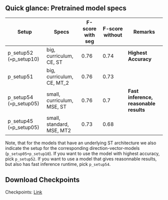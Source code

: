 ##  Quick glance: Pretrained model specs


| Setup                     | Specs                           | F-score with seg | F-score without | Remarks|
|---------------------------|---------------------------------|------------------|------------------|------------------|
| p`_`setup52 (`+`p_setup10)    | big, curriculum, CE, ST          | 0.76             | 0.74             | **Highest Accuracy** |
| p`_`setup51                   | big, curriculum, CE, MT_2       | 0.76             | 0.73             |
| p`_`setup54 (`+`p_setup05)    | small, curriculum, MSE, ST       | 0.76             | 0.7              | **Fast inference, reasonable results** |
| p`_`setup45 (`+`p_setup05)    | small, standard, MSE, MT2        | 0.73             | 0.68             |

Note, that for the models that have an underlying ST architecture we also indicate the setup for the corresponding direction-vector-models (`p_setup05+p_setup10`). If you want to use the model with highest accuracy, pick `p_setup52`. If you want to use a model that gives reasonnable results, but also has fast inference runtime, pick `p_setup54`.


## Download Checkpoints
Checkpoints: [Link](https://www.dropbox.com/scl/fo/hlw1cbef09xwisss59fhr/h?rlkey=uk7786539u1fu21dh5ebowip6&dl=0)



